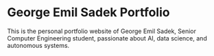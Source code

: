 # George Emil Sadek Portfolio

This is the personal portfolio website of George Emil Sadek, Senior Computer Engineering student, passionate about AI, data science, and autonomous systems.

